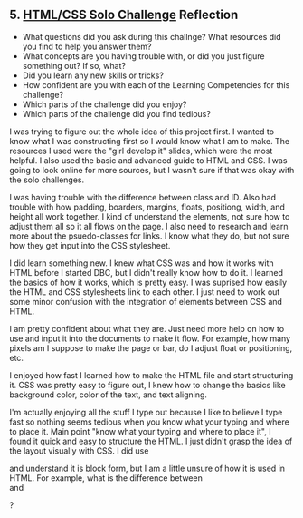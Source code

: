 ## 5. [HTML/CSS Solo Challenge](5_HTML_CSS_solo_challenge/readme.md) Reflection

* What questions did you ask during this challnge? What resources did you find to help you answer them?  
* What concepts are you having trouble with, or did you just figure something out? If so, what?  
* Did you learn any new skills or tricks?
* How confident are you with each of the Learning Competencies for this challenge? 
* Which parts of the challenge did you enjoy?
* Which parts of the challenge did you find tedious?

I was trying to figure out the whole idea of this project first. I wanted to know what I was constructing first so I would know what I am to make. The resources I used were the "girl develop it" slides, which were the most helpful. I also used the basic and advanced guide to HTML and CSS. I was going to look online for more sources, but I wasn't sure if that was okay with the solo challenges.

I was having trouble with the difference between class and ID. Also had trouble with how padding, boarders, margins, floats, positiong, width, and height all work together. I kind of understand the elements, not sure how to adjust them all so it all flows on the page. I also need to research and learn more about the psuedo-classes for links. I know what they do, but not sure how they get input into the CSS stylesheet.

I did learn something new. I knew what CSS was and how it works with HTML before I started DBC, but I didn't really know how to do it. I learned the basics of how it works, which is pretty easy. I was suprised how easily the HTML and CSS stylesheets link to each other. I just need to work out some minor confusion with the integration of elements between CSS and HTML.

I am pretty confident about what they are. Just need more help on how to use and input it into the documents to make it flow. For example, how many pixels am I suppose to make the page or bar, do I adjust float or positioning, etc.

I enjoyed how fast I learned how to make the HTML file and start structuring it. CSS was pretty easy to figure out, I knew how to change the basics like background color, color of the text, and text aligning.

I'm actually enjoying all the stuff I type out because I like to believe I type fast so nothing seems tedious when you know what your typing and where to place it. Main point "know what your typing and where to place it", I found it quick and easy to structure the HTML. I just didn't grasp the idea of the layout visually with CSS. I did use <div> and understand it is block form, but I am a little unsure of how it is used in HTML. For example, what is the difference between <div> and <p>?





